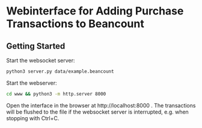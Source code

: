 # Webinterface for Adding Purchase Transactions to Beancount

## Getting Started

Start the websocket server:
```bash
python3 server.py data/example.beancount
```
Start the webserver:
```bash
cd www && python3 -m http.server 8000
```
Open the interface in the browser at http://localhost:8000 . The transactions will be flushed to the file if the websocket server is interrupted, e.g. when stopping with Ctrl+C.
